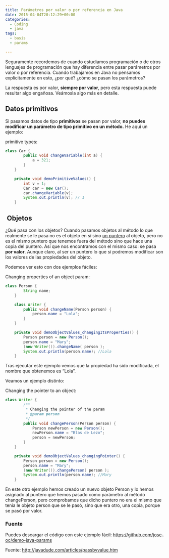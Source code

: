 ```yaml
---
title: Parámetros por valor o por referencia en Java
date: 2015-04-04T20:12:29+00:00
categories:
  - Coding
  - java
tags:
  - basis
  - params

---
```


Seguramente recordemos de cuando estudiamos programación o de otros lenguajes de programación que hay diferencia entre pasar parámetros por valor o por referencia. Cuando trabajamos en Java no pensamos explícitamente en esto, ¿por qué? ¿cómo se pasan los parámetros?


La respuesta es por valor, <strong>siempre por valor</strong>, pero esta respuesta puede resultar algo engañosa. Veámosla algo más en detalle.

            
## Datos primitivos

Si pasamos datos de tipo <strong>primitivos</strong> se pasan por valor, <strong>no puedes modificar un parámetro de tipo primitivo en un método.</strong> He aquí un ejemplo: 
            
primitive types:

```java
class Car {
        public void changeVariable(int a) {
            a = 321;
        }
    }

    private void demoPrimitiveValues() {
        int v = 1;
        Car car = new Car();
        car.changeVariable(v);
        System.out.println(v); // 1
    }
```
            
##  Objetos

¿Qué pasa con los objetos? Cuando pasamos objetos al método lo que realmente se le pasa no es el objeto en sí sino <span style="text-decoration: underline">un puntero</span> al objeto, pero no es el mismo puntero que tenemos fuera del método sino que hace una copia del puntero. Así que nos encontramos con el mismo caso: se pasa <strong>por valor</strong>. Aunque claro, al ser un puntero lo que sí podremos modificar son los valores de las propiedades del objeto.

Podemos ver esto con dos ejemplos fáciles: 
                          
Changing properties of an object param:

```java
class Person {
        String name;
    }

    class Writer {
        public void changeName(Person person) {
            person.name = "Lola";
        }
    }

    private void demoObjectValues_changingItsProperties() {
        Person person = new Person();
        person.name = "Mary";
        (new Writer()).changeName( person );
        System.out.println(person.name); //Lola
    }
```

Tras ejecutar este ejemplo vemos que la propiedad ha sido modificada, el nombre que obtenemos es &#8220;Lola&#8221;.
                        
Veamos un ejemplo distinto:
                        
Changing the pointer to an object:

```java
class Writer {      
        /**
         * Changing the pointer of the param
         * @param person
         */
        public void changePerson(Person person) {
            Person newPerson = new Person();
            newPerson.name = "Blas de Lezo";
            person = newPerson;
        }
    }

    private void demoObjectValues_changingPointer() {
        Person person = new Person();
        person.name = "Mary";
        (new Writer()).changePerson( person );
        System.out.println(person.name); //Mary
    }
```

En este otro ejemplo hemos creado un nuevo objeto Person y lo hemos asignado al puntero que hemos pasado como parámetro al método changePerson, pero comprobamos que dicho puntero no era el mismo que tenía le objeto person que se le pasó, sino que era otro, una copia, porque se pasó por valor.
                        
### Fuente

Puedes descargar el código con este ejemplo fácil: <a href="https://github.com/jose-oc/demo-java-params">https://github.com/jose-oc/demo-java-params</a>
                        

Fuente: <a href="http://javadude.com/articles/passbyvalue.htm" target="_blank">http://javadude.com/articles/passbyvalue.htm</a>
